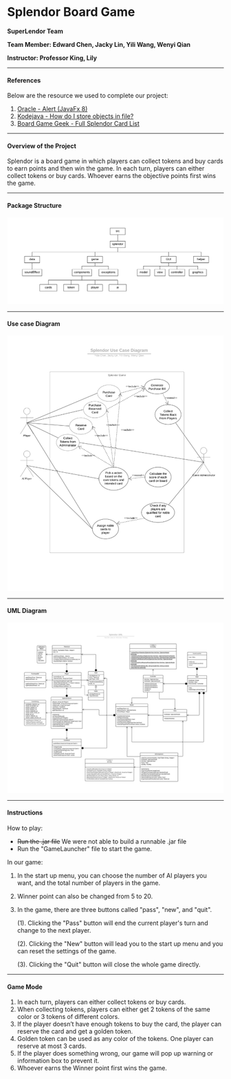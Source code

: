 # Splendor Board Game
**SuperLendor Team**

**Team Member: Edward Chen, Jacky Lin, Yili Wang, Wenyi Qian**

**Instructor: Professor King, Lily**
****
#### References
Below are the resource we used to complete our project:

1. <a href="https://docs.oracle.com/javase/8/javafx/api/javafx/scene/control/Alert.html">Oracle - Alert (JavaFx 8)</a>
2. <a href="https://kodejava.org/how-do-i-store-objects-in-file/">Kodejava - How do I store objects in file?</a>
3. <a href="https://boardgamegeek.com/filepage/136731/full-splendor-card-list-wpics">Board Game Geek - Full Splendor Card List</a>

****
#### Overview of the Project
Splendor is a board game in which players can collect tokens and buy cards to earn points and then win the game. 
In each turn, players can either collect tokens or buy cards. Whoever earns the objective points first wins the game.

****
#### Package Structure
![Image of UML Diagram](PackageStructure.png)
****
#### Use case Diagram
![Image of UML Diagram](UseCase.png)

****
#### UML Diagram
![Image of UML Diagram](ClassDigram.png)
****
#### Instructions

How to play:
 - <del>Run the .jar file</del> We were not able to build a runnable .jar file
 - Run the "GameLauncher" file to start the game.

In our game: 
1. In the start up menu, you can choose the number of AI players you want, 
and the total number of players in the game. 
2. Winner point can also be changed from 5 to 20.

3. In the game, there are three buttons called "pass", "new", and "quit".
    
    (1). Clicking the "Pass" button will end the current player's turn and change to the next player.
    
    (2). Clicking the "New" button will lead you to the start up menu and you can reset the settings of the game.
    
    (3). Clicking the "Quit" button will close the whole game directly. 

****
#### Game Mode

1. In each turn, players can either collect tokens or buy cards. 
2. When collecting tokens, players can either get 2 tokens of the same color or 3 tokens of different colors. 
3. If the player doesn’t have enough tokens to buy the card, the player can reserve the card and get a golden token. 
4. Golden token can be used as any color of the tokens. One player can reserve at most 3 cards. 
5. If the player does something wrong, our game will pop up warning or information box to prevent it. 
6. Whoever earns the Winner point first wins the game.


